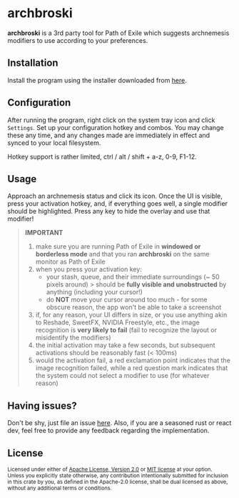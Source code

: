 # archbroski

__archbroski__ is a 3rd party tool for Path of Exile which suggests archnemesis modifiers to use according to your preferences.

## Installation

Install the program using the installer downloaded from [here](https://www.google.com).

## Configuration

After running the program, right click on the system tray icon and click `Settings`. Set up your configuration hotkey and combos. You may change these any time, and any changes made are immediately in effect and synced to your local filesystem.

Hotkey support is rather limited, ctrl / alt / shift + a-z, 0-9, F1-12.

## Usage

Approach an archnemesis status and click its icon. Once the UI is visible, press your activation hotkey, and, if everything goes well, a single modifier should be highlighted. Press any key to hide the overlay and use that modifier!

> __IMPORTANT__
> 
> 1. make sure you are running Path of Exile in __windowed or borderless mode__ and that you ran __archbroski__ on the same monitor as Path of Exile
> 2. when you press your activation key:
>    - your stash, queue, and their immediate surroundings (~ 50 pixels around) > should be __fully visible and unobstructed__
>     by anything (including your cursor!)
>    - do __NOT__ move your cursor around too much - for some obscure reason, the app won't be able to take a screenshot
> 3. if, for any reason, your UI differs in size, or you use anything akin to Reshade, SweetFX, NVIDIA Freestyle, etc.,
the image recognition is __very likely to fail__ (fail to recognize the layout or misidentify the modifiers)
> 4. the initial activation may take a few seconds, but subsequent activations should be reasonably fast (< 100ms)
> 5. would the activation fail, a red exclamation point indicates that the image recognition failed, while a red question mark indicates that the system could not select a modifier to use (for whatever reason)

## Having issues?

Don't be shy, just file an issue [here](https://github.com/moxaj/archbroski/issues). Also, if you are a seasoned rust or react dev, feel free to provide any feedback regarding the implementation.

## License

<sup>
Licensed under either of <a href="LICENSE-APACHE">Apache License, Version
2.0</a> or <a href="LICENSE-MIT">MIT license</a> at your option.
</sup>

<br>

<sub>
Unless you explicitly state otherwise, any contribution intentionally submitted
for inclusion in this crate by you, as defined in the Apache-2.0 license, shall
be dual licensed as above, without any additional terms or conditions.
</sub>